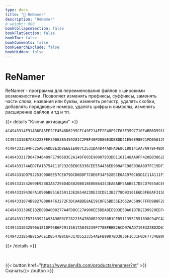 ```yaml
---
type: docs
title: "🔷 ReNamer"
description: "ReNamer"
# weight: 900
bookCollapseSection: false
bookFlatSection: false
bookToc: false
bookComments: false
bookSearchExclude: false
bookHidden: false
---
```


# ReNamer

ReNamer - программа для переименования файлов с широкими возможностями. Позволяет изменять префиксы, суффиксы, заменять части слова, названия или буквы, изменять регистр, удалять скобки, добавлять порядковые номера, удалять цифры и символы, изменять расширение файлов и тд и тп.

{{< details "Ключи активации" >}}

```
4C4943314E91AB6FA3EE2CF4548D6235CFC49E214FF2E48F9CE03E3597710F4BB6D591BFFCE0201C5E711DE895B00175264B14BF7CCBAE8937B6C26D878BA38B6BBBEB46B49C47BA610016C5B83C67CA3765

4C4943316B7C83228FEF39063B5459281C2FBF40FD886E3DB8DD41E56E98EC1FD056128D98EEA53DE1A871DBDE0D986EB976FC41D56DCE39AFC38E3E255E6A412CB83161236D0EE8D44761EDDC2328D5A319

4C494331594FC25A05ADD2E3D8EEE1E007C2531DA4D44ADFA0E8C188141AA7A97BF48D60B3991C0652DAE813FF0569CBC7EA9CAC0C4CA2A09708EA4276CB741C22AA9695D93229DF54E2C009C2BDBC912249

4C49433117D647946489FE796683C2A140F603E90007933DD1161148AA9FF420B03862B8FE5A193DCD6A4863ABA047E2E00EECCCD8C8865B3785274BE4F972596058350E36E20E4D1613BB86D586E55A3102

4C49433174AED7FA13754111F232CBE0C6336CEE554436ED909AFC98E036A897FC15DF1A3A7AC702426C819C87E1C3F5E339D5370E16171DEE501930E8D6951CB61BAC022C1F3264EA359DD85E930ED8B57E

4C494331D9792253C0D0EE57CE679DCD0DDF7C8E6F34F528ECE0AC970C65D1C11A111F1FC6FB697984F8278F455CB83536F6BB54B1579E34F27A3F541AC20C2F811957D1F65D682C1D08BC15D505BB62BB9C

4C494331542609E92B83A87298D4D4020B818E0EB64343EA8ABF5A6BE17D5CD7055ACE64112B57494238B037906F70F69093B2F44A6052927EE2934C937E3E29DC1C89A7D47168818AE97AA71645E0C690FE

4C4943319436FA10906BE516359113E2654A23DE33CDE13B3778D93161E6D3FE6AF315D794DC2B97F4D5B29A9C0506E8F5D979E6A2967C692528E2AAE97D645CE1B04DE252ED7B156915111C21D4E20B47DE

4C494331074B9827E0804F63272F3DCAABDE8AE59C0FE5BD55E3652AC599CFFFD9B8F2DAEED7CE8D0CE2D4F536E2A4C1791D585E0CFAE63A0000A51D73DF5A12964A2E907E96EA89DF567FE40026AC3223E7

4C494331396E1B2B09DA000277A4FDBCC27A900EE5DBA8EE9D3E5BA01D7D2E99920ED74F33992A5AA0C7B315C505D7E9D7705F9C8392235DAFBB1D32899A66EC3DDC00B9D53C930906650228699E34AF3DC9

4C4943312FD7183921A93A98E0CF282235476D0B292850B1CED511355C551898C94FCA2DA034F88E4C6E9A07677A18642D856A52A218BBD9F83C6D48AE890336942132D684E27E16D0965204F8DF8EE432D0

4C494331632590A181DF95B6F29115617A045239F778BFBBB26CD976AD719E322BD2D67C151E8EFD54B7B8ED5285B2CA73A026C93C33B5A3C69619C48522F6B2648F29FCC86BF789B61721615FC7F4C8EF0A

4C494331854B815ACE1DB547B8C6F317D5523354AEFB9907BD3036F1C31F0DF77346806117B143F5C4BD2993D2D641127EA9AD901A38CEBE1DB887C50F5710A462E46EC69A7304C796C74053B20A468BDB68
```

{{< /details >}}

&nbsp;

{{< button href="https://www.den4b.com/products/renamer?nt" >}}Скачать{{< /button >}}

